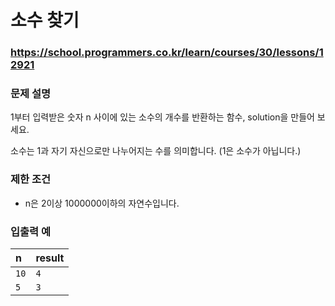 # 소수 찾기

### https://school.programmers.co.kr/learn/courses/30/lessons/12921

### 문제 설명

1부터 입력받은 숫자 n 사이에 있는 소수의 개수를 반환하는 함수, solution을 만들어 보세요.

소수는 1과 자기 자신으로만 나누어지는 수를 의미합니다. (1은 소수가 아닙니다.)

### 제한 조건

-   n은 2이상 1000000이하의 자연수입니다.

### 입출력 예

| n    | result |
| :--- | :----- |
| `10` | `4`    |
| `5`  | `3`    |
